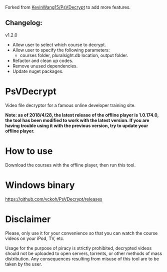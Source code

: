 Forked from [KevinWang15/PsVDecrypt](https://github.com/KevinWang15/PsVDecrypt) to add more features.

## Changelog:
v1.2.0
- Allow user to select which course to decrypt.
- Allow user to specify the following parameters:
    - courses folder, pluralsight.db location, output folder.
- Refactor and clean up codes.
- Remove unused dependencies.
- Update nuget packages.

# PsVDecrypt

Video file decryptor for a famous online developer training site.

**Note: as of 2018/4/28, the latest release of the offline player is 1.0.174.0, the tool has been modified to work with the latest version. If you are having trouble using it with the previous version, try to update your offline player.**

# How to use

Download the courses with the offline player, then run this tool.

# Windows binary

https://github.com/vckoh/PsVDecrypt/releases

# Disclaimer

Please, only use it for your convenience so that you can watch the course videos on your iPod, TV, etc.

Usage for the purpose of piracy is strictly prohibited, decrypted videos should not be uploaded to open servers, torrents, or other methods of mass distribution. Any consequences resulting from misuse of this tool are to be taken by the user.